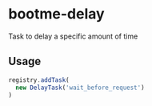 # bootme-delay

Task to delay a specific amount of time

## Usage

```js
registry.addTask(
  new DelayTask('wait_before_request')
)
```
